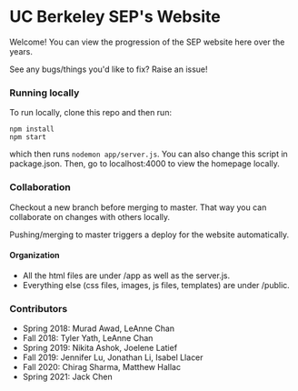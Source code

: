 # UC Berkeley SEP's Website
Welcome! You can view the progression of the SEP website here over the years.

See any bugs/things you'd like to fix? Raise an issue!

### Running locally
To run locally, clone this repo and then run:
```
npm install
npm start
```
which then runs `nodemon app/server.js`. You can also change this script in package.json. Then, go to localhost:4000 to view the homepage locally.

### Collaboration
Checkout a new branch before merging to master. That way you can collaborate on changes with others locally.

Pushing/merging to master triggers a deploy for the website automatically.

#### Organization
* All the html files are under /app as well as the server.js. 
* Everything else (css files, images, js files, templates) are under /public.

### Contributors
* Spring 2018: Murad Awad, LeAnne Chan
* Fall 2018: Tyler Yath, LeAnne Chan
* Spring 2019: Nikita Ashok, Joelene Latief
* Fall 2019: Jennifer Lu, Jonathan Li, Isabel Llacer
* Fall 2020: Chirag Sharma, Matthew Hallac
* Spring 2021: Jack Chen
